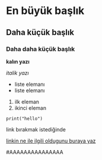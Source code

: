# En büyük başlık
## Daha küçük başlık
### Daha daha küçük başlık 

**kalın yazı**

*italik yazı*

- liste elemanı
- liste elemanı

1. ilk eleman
2. ikinci eleman


`print("hello")`


link bırakmak istediğinde

[linkin ne ile ilgili oldugunu buraya yaz](https://github.com/ddagli1)

#AAAAAAAAAAAAAAA
